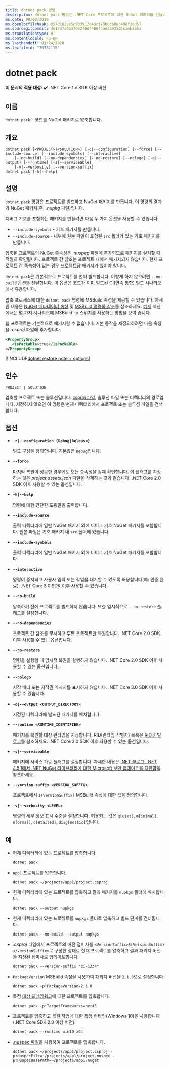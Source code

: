 ```yaml
---
title: dotnet pack 명령
description: dotnet pack 명령은 .NET Core 프로젝트에 대한 NuGet 패키지를 만듭니다.
ms.date: 08/08/2019
ms.openlocfilehash: 057d1029e5c933912c43c178b6db8a8498f2ed57
ms.sourcegitcommit: de17a7a0a37042f0d4406f5ae5393531caeb25ba
ms.translationtype: HT
ms.contentlocale: ko-KR
ms.lasthandoff: 01/24/2020
ms.locfileid: "76734115"
---
```

# <a name="dotnet-pack"></a>dotnet pack

**이 문서의 적용 대상:**  ✔️ .NET Core 1.x SDK 이상 버전

<!-- todo: uncomment when all CLI commands are reviewed
[!INCLUDE [topic-appliesto-net-core-all](../../../includes/topic-appliesto-net-core-all.md)]
-->

## <a name="name"></a>이름

`dotnet pack` - 코드를 NuGet 패키지로 압축합니다.

## <a name="synopsis"></a>개요

```dotnetcli
dotnet pack [<PROJECT>|<SOLUTION>] [-c|--configuration] [--force] [--include-source] [--include-symbols] [--interactive]
    [--no-build] [--no-dependencies] [--no-restore] [--nologo] [-o|--output] [--runtime] [-s|--serviceable]
    [-v|--verbosity] [--version-suffix]
dotnet pack [-h|--help]
```

## <a name="description"></a>설명

`dotnet pack` 명령은 프로젝트를 빌드하고 NuGet 패키지를 만듭니다. 이 명령의 결과가 NuGet 패키지(즉, *.nupkg* 파일)입니다.

디버그 기호를 포함하는 패키지를 만들려면 다음 두 가지 옵션을 사용할 수 있습니다.

- `--include-symbols` - 기호 패키지를 만듭니다.
- `--include-source` - 내부에 원본 파일이 포함된 `src` 폴더가 있는 기호 패키지를 만듭니다.

압축된 프로젝트의 NuGet 종속성은 *.nuspec* 파일에 추가되므로 패키지를 설치할 때 적절히 확인됩니다. 프로젝트 간 참조는 프로젝트 내에서 패키지되지 않습니다. 현재 프로젝트 간 종속성이 있는 경우 프로젝트당 패키지가 있어야 합니다.

`dotnet pack`은 기본적으로 프로젝트를 먼저 빌드합니다. 이렇게 하지 않으려면 `--no-build` 옵션을 전달합니다. 이 옵션은 코드가 이미 빌드된 CI(연속 통합) 빌드 시나리오에서 유용합니다.

압축 프로세스에 대한 `dotnet pack` 명령에 MSBuild 속성을 제공할 수 있습니다. 자세한 내용은 [NuGet 메타데이터 속성](csproj.md#nuget-metadata-properties) 및 [MSBuild 명령줄 참조](/visualstudio/msbuild/msbuild-command-line-reference)를 참조하세요. [예제](#examples) 섹션에서는 몇 가지 시나리오에 MSBuild -p 스위치를 사용하는 방법을 보여 줍니다.

웹 프로젝트는 기본적으로 패키지할 수 없습니다. 기본 동작을 재정의하려면 다음 속성을 *.csproj* 파일에 추가합니다.

```xml
<PropertyGroup>
   <IsPackable>true</IsPackable>
</PropertyGroup>
```

[!INCLUDE[dotnet restore note + options](~/includes/dotnet-restore-note-options.md)]

## <a name="arguments"></a>인수

`PROJECT | SOLUTION`

  압축할 프로젝트 또는 솔루션입니다. [csproj 파일](csproj.md), 솔루션 파일 또는 디렉터리의 경로입니다. 지정하지 않으면 이 명령은 현재 디렉터리에서 프로젝트 또는 솔루션 파일을 검색합니다.

## <a name="options"></a>옵션

- **`-c|--configuration {Debug|Release}`**

  빌드 구성을 정의합니다. 기본값은 `Debug`입니다.

- **`--force`**

  마지막 복원이 성공한 경우에도 모든 종속성을 강제 확인합니다. 이 플래그를 지정하는 것은 *project.assets.json* 파일을 삭제하는 것과 같습니다. .NET Core 2.0 SDK 이후 사용할 수 있는 옵션입니다.

- **`-h|--help`**

  명령에 대한 간단한 도움말을 출력합니다.

- **`--include-source`**

  출력 디렉터리에 일반 NuGet 패키지 외에 디버그 기호 NuGet 패키지를 포함합니다. 원본 파일은 기호 패키지 내 `src` 폴더에 있습니다.

- **`--include-symbols`**

  출력 디렉터리에 일반 NuGet 패키지 외에 디버그 기호 NuGet 패키지를 포함합니다.

- **`--interactive`**

  명령이 중지되고 사용자 입력 또는 작업을 대기할 수 있도록 허용합니다(예: 인증 완료). .NET Core 3.0 SDK 이후 사용할 수 있습니다.

- **`--no-build`**

  압축하기 전에 프로젝트를 빌드하지 않습니다. 또한 암시적으로 `--no-restore` 플래그를 설정합니다.

- **`--no-dependencies`**

  프로젝트 간 참조를 무시하고 루트 프로젝트만 복원합니다. .NET Core 2.0 SDK 이후 사용할 수 있는 옵션입니다.

- **`--no-restore`**

  명령을 실행할 때 암시적 복원을 실행하지 않습니다. .NET Core 2.0 SDK 이후 사용할 수 있는 옵션입니다.

- **`--nologo`**

  시작 배너 또는 저작권 메시지를 표시하지 않습니다. .NET Core 3.0 SDK 이후 사용할 수 있습니다.

- **`-o|--output <OUTPUT_DIRECTORY>`**

  지정된 디렉터리에 빌드된 패키지를 배치합니다.

- **`--runtime <RUNTIME_IDENTIFIER>`**

  패키지를 복원할 대상 런타임을 지정합니다. RID(런타임 식별자) 목록은 [RID 카탈로그](../rid-catalog.md)를 참조하세요. .NET Core 2.0 SDK 이후 사용할 수 있는 옵션입니다.

- **`-s|--serviceable`**

  패키지에 서비스 가능 플래그를 설정합니다. 자세한 내용은 [.NET 블로그: .NET 4.5.1에서 .NET NuGet 라이브러리에 대한 Microsoft 보안 업데이트를 지원함](https://aka.ms/nupkgservicing)을 참조하세요.

- **`--version-suffix <VERSION_SUFFIX>`**

  프로젝트에서 `$(VersionSuffix)` MSBuild 속성에 대한 값을 정의합니다.

- **`-v|--verbosity <LEVEL>`**

  명령의 세부 정보 표시 수준을 설정합니다. 허용되는 값은 `q[uiet]`, `m[inimal]`, `n[ormal]`, `d[etailed]`, `diag[nostic]`입니다.

## <a name="examples"></a>예

- 현재 디렉터리에 있는 프로젝트를 압축합니다.

  ```dotnetcli
  dotnet pack
  ```

- `app1` 프로젝트를 압축합니다.

  ```dotnetcli
  dotnet pack ~/projects/app1/project.csproj
  ```

- 현재 디렉터리에 있는 프로젝트를 압축하고 결과 패키지를 `nupkgs` 폴더에 배치합니다.

  ```dotnetcli
  dotnet pack --output nupkgs
  ```

- 현재 디렉터리에 있는 프로젝트를 `nupkgs` 폴더로 압축하고 빌드 단계를 건너뜁니다.

  ```dotnetcli
  dotnet pack --no-build --output nupkgs
  ```

- *.csproj* 파일에서 프로젝트의 버전 접미사를 `<VersionSuffix>$(VersionSuffix)</VersionSuffix>`로 구성한 상태로 현재 프로젝트를 압축하고 결과 패키지 버전을 지정된 접미사로 업데이트합니다.

  ```dotnetcli
  dotnet pack --version-suffix "ci-1234"
  ```

- `PackageVersion` MSBuild 속성을 사용하여 패키지 버전을 `2.1.0`으로 설정합니다.

  ```dotnetcli
  dotnet pack -p:PackageVersion=2.1.0
  ```

- 특정 [대상 프레임워크](../../standard/frameworks.md)에 대한 프로젝트를 압축합니다.

  ```dotnetcli
  dotnet pack -p:TargetFrameworks=net45
  ```

- 프로젝트를 압축하고 복원 작업에 대한 특정 런타임(Windows 10)을 사용합니다(.NET Core SDK 2.0 이상 버전).

  ```dotnetcli
  dotnet pack --runtime win10-x64
  ```

- [.nuspec 파일](https://docs.microsoft.com/nuget/reference/msbuild-targets#packing-using-a-nuspec)을 사용하여 프로젝트를 압축합니다.

  ```dotnetcli
  dotnet pack ~/projects/app1/project.csproj -p:NuspecFile=~/projects/app1/project.nuspec -p:NuspecBasePath=~/projects/app1/nuget
  ```
